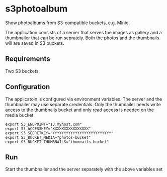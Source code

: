 # s3photoalbum

Show photoalbums from S3-compatible buckets, e.g. Minio.

The application consists of a server that serves the images as gallery and a
thumbnailer that can be run seprately. Both the photos and the thumbnails will
are saved in S3 buckets.

## Requirements

Two S3 buckets.

## Configuration

The applicatoin is configured via environment variables. The server and the
thumbnailer may use separate credentials. Only the thumnailer needs write access
to the thumbnails bucket and only read access is needed on the media bucket.

```
export S3_ENDPOINT="s3.myhost.com"
export S3_ACCESSKEY="XXXXXXXXXXXXXXXX"
export S3_SECRETKEY="YYYYYYYYYYYYYYYYYYYYYYYYYY"
export S3_BUCKET_MEDIA="photos-bucket"
export S3_BUCKET_THUMBNAILS="thumnails-bucket"
```

## Run

Start the thumbnailer and the server separately with the above variables set

